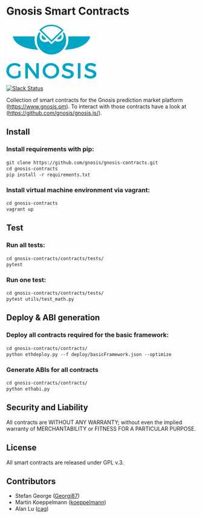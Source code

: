 Gnosis Smart Contracts
===================

[![Logo](assets/logo.png)](https://gnosis.pm/)

[![Slack Status](https://slack.gnosis.pm/badge.svg)](https://slack.gnosis.pm)

Collection of smart contracts for the Gnosis prediction market platform (https://www.gnosis.pm).
To interact with those contracts have a look at (https://github.com/gnosis/gnosis.js/).

Install
-------------
### Install requirements with pip:
```
git clone https://github.com/gnosis/gnosis-contracts.git
cd gnosis-contracts
pip install -r requirements.txt
```

### Install virtual machine environment via vagrant:
```
cd gnosis-contracts
vagrant up
```

Test
-------------
### Run all tests:
```
cd gnosis-contracts/contracts/tests/
pytest
```

### Run one test:
```
cd gnosis-contracts/contracts/tests/
pytest utils/test_math.py
```

Deploy & ABI generation
-----------------------
### Deploy all contracts required for the basic framework:
```
cd gnosis-contracts/contracts/
python ethdeploy.py --f deploy/basicFramework.json --optimize
```

### Generate ABIs for all contracts
```
cd gnosis-contracts/contracts/
python ethabi.py
```

Security and Liability
-------------
All contracts are WITHOUT ANY WARRANTY; without even the implied warranty of MERCHANTABILITY or FITNESS FOR A PARTICULAR PURPOSE.

License
-------------
All smart contracts are released under GPL v.3.

Contributors
-------------
- Stefan George ([Georgi87](https://github.com/Georgi87))
- Martin Koeppelmann ([koeppelmann](https://github.com/koeppelmann))
- Alan Lu ([cag](https://github.com/cag))

